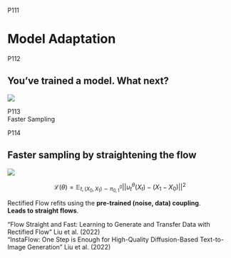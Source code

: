 P111  
# Model Adaptation  

P112    
## You’ve trained a model. What next?

![](assets/P112图.png)    

P113    
Faster Sampling   

P114    
## Faster sampling by straightening the flow   

![](assets/P114图.png)    

$$
ℒ(θ) = \mathbb{E}_{t,(X_0,X_1)∼π_{0,1}^0}||u^θ_t (X_t) − (X_1 − X_0)||^2
$$

Rectified Flow refits using the **pre-trained (noise, data) coupling**.      
**Leads to straight flows**.     

“Flow Straight and Fast: Learning to Generate and Transfer Data with Rectified Flow” Liu et al. (2022)      
“InstaFlow: One Step is Enough for High-Quality Diffusion-Based Text-to-Image Generation” Liu et al. (2022)    

